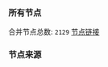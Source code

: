 ### 所有节点
合并节点总数: `2129`
[节点链接](https://raw.githubusercontent.com/rzhy1/11/master/sub/sub_merge_base64.txt)

### 节点来源